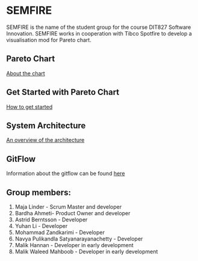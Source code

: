 # SEMFIRE #
SEMFIRE is the name of the student group for the course DIT827 Software Innovation. 
SEMFIRE works in cooperation with Tibco Spotfire to develop a visualisation mod for Pareto chart. 

## Pareto Chart ##

[About the chart](/documentation/pareto_chart.md)

## Get Started with Pareto Chart
[How to get started](https://github.com/MajaLinder/SEMFIRE/blob/Update-readme/documentation/getting_started.md)

## System Architecture
[An overview of the architecture](/documentation/system_architecture.md)

## GitFlow ## 
Information about the gitflow can be found [here](/documentation/git_flow.md)

## Group members:

1. Maja Linder - Scrum Master and developer
2. Bardha Ahmeti- Product Owner and developer
3. Astrid Berntsson - Developer
4. Yuhan Li - Developer
5. Mohammad Zandkarimi - Developer
6. Navya Pulikandla Satyanarayanachetty - Developer 
7. Malik Hannan - Developer in early development
8. Malik Waleed Mahboob - Developer in early development

